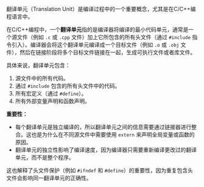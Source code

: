 翻译单元（Translation Unit）是编译过程中的一个重要概念，尤其是在C/C++编程语言中。

在C/C++编程中，一个**翻译单元**指的是编译器将编译的最小代码单元，通常是一个源文件（例如 `.c` 或 `.cpp` 文件）加上它所包含的所有头文件（通过 `#include` 指令引入）。编译器会将这个翻译单元编译成一个目标文件（例如 `.o` 或 `.obj` 文件），然后在链接阶段将多个目标文件链接在一起，生成可执行文件或者库文件。

具体来说，翻译单元包含：
1. 源文件中的所有代码。
2. 通过 `#include` 包含的所有头文件中的代码。
3. 所有宏定义（通过 `#define`）。
4. 所有外部变量声明和函数声明。

**重要性：**
- 每个翻译单元是独立编译的，所以翻译单元之间的信息需要通过链接器进行整合。这也是为什么在不同源文件中需要使用 `extern` 来声明全局变量或函数的原因。
- 翻译单元的独立性影响了编译速度，因为编译器只需要重新编译更改过的翻译单元，而不是整个程序。

这也解释了头文件保护（例如 `#ifndef` 和 `#define`）的重要性，因为重复包含头文件会影响同一翻译单元的正确性。

